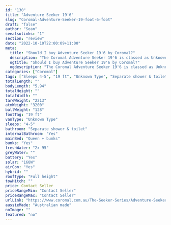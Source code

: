 ```yaml
---
id: "130"
title: "Adventure Seeker 19'6"
slug: "Coromal-Adventure-Seeker-19-foot-6-foot"
draft: "false"
author: "Sean"
seealsolinks: "1"
section: "review"
date: "2022-10-10T22:00:09+11:00"
meta:
  title: "Should I buy Adventure Seeker 19'6 by Coromal?"
  description: "The Coromal Adventure Seeker 19'6 is classed as Unknown Type, and sleeps 4-5 people. It is Australian made and comes in at 19 ft. It generally has Separate shower & toilet."
  ogtitle: "Should I buy Adventure Seeker 19'6 by Coromal?"
  ogdescription: "The Coromal Adventure Seeker 19'6 is classed as Unknown Type, and sleeps 4-5 people. It is Australian made and comes in at 19 ft. It generally has Separate shower & toilet."
categories: ["Coromal"]
tags: ["Sleeps 4-5", "19 ft", "Unknown Type", "Separate shower & toilet", "Full height", "Price Unknown", "Australian made"]
totalLength: ""
bodyLength: "5.94"
totalHeight: ""
totalWidth: ""
tareWeight: "2213"
atmWeight: "3200"
ballWeight: "128"
footTag: "19 ft"
vanType: "Unknown Type"
sleeps: "4-5"
bathroom: "Separate shower & toilet"
internalBathroom: "Yes"
mainBed: "Queen + bunks"
bunks: "Yes"
freshWater: "2x 95"
greyWater: ""
battery: "Yes"
solar: "160W"
airCon: "Yes"
hybrid: ""
roofType: "Full height"
towHitch: ""
price: Contact Seller
priceRangeMin: "Contact Seller"
priceRangeMax: "Contact Seller"
urlLink: "https://www.coromal.com.au/The-Seeker-Series/Adventure-Seeker"
aussieMade: "Australian made"
noImage: ""
featured: "no"
---
```

